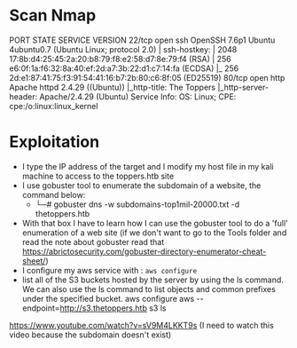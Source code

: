 # Scan Nmap
PORT   STATE SERVICE VERSION
22/tcp open  ssh     OpenSSH 7.6p1 Ubuntu 4ubuntu0.7 (Ubuntu Linux; protocol 2.0)
| ssh-hostkey: 
|   2048 17:8b:d4:25:45:2a:20:b8:79:f8:e2:58:d7:8e:79:f4 (RSA)
|   256 e6:0f:1a:f6:32:8a:40:ef:2d:a7:3b:22:d1:c7:14:fa (ECDSA)
|_  256 2d:e1:87:41:75:f3:91:54:41:16:b7:2b:80:c6:8f:05 (ED25519)
80/tcp open  http    Apache httpd 2.4.29 ((Ubuntu))
|_http-title: The Toppers
|_http-server-header: Apache/2.4.29 (Ubuntu)
Service Info: OS: Linux; CPE: cpe:/o:linux:linux_kernel

# Exploitation

+ I type the IP address of the target and I modify my host file in my kali machine to access to the toppers.htb site
+ I use gobuster tool to enumerate the subdomain of a website, the command below:
	+ └─# gobuster dns -w subdomains-top1mil-20000.txt -d thetoppers.htb
+ With that box I have to learn how I can use the gobuster tool to do a 'full' enumeration of a web site (if we don't want to go to the Tools folder and read the note about gobuster read that https://abrictosecurity.com/gobuster-directory-enumerator-cheat-sheet/)
+ I configure my aws service with : `aws configure`
+  list all of the S3 buckets hosted by the server by using the ls command.
We can also use the ls command to list objects and common prefixes under the specified bucket.
aws configure
aws --endpoint=http://s3.thetoppers.htb s3 ls

https://www.youtube.com/watch?v=sV9M4LKKT9s (I need to watch this video because the subdomain doesn't  exist)
